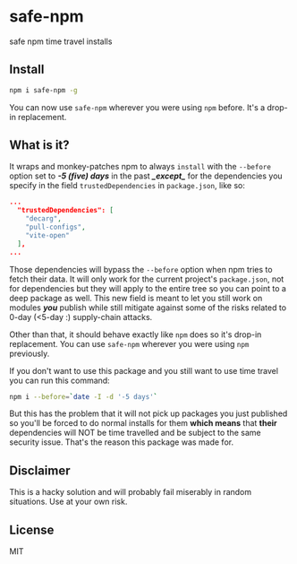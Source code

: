 # safe-npm

safe npm time travel installs

## Install

```sh
npm i safe-npm -g
```

You can now use `safe-npm` wherever you were using `npm` before. It's a drop-in replacement.

## What is it?

It wraps and monkey-patches npm to always `install` with the `--before` option set to _**-5 (five) days**_ in the past _**\_except\_**_ for the dependencies you specify in the field `trustedDependencies` in `package.json`, like so:

```json
...
  "trustedDependencies": [
    "decarg",
    "pull-configs",
    "vite-open"
  ],
...
```

Those dependencies will bypass the `--before` option when npm tries to fetch their data. It will only work for the current project's `package.json`, not for dependencies but they will apply to the entire tree so you can point to a deep package as well. This new field is meant to let you still work on modules _**you**_ publish while still mitigate against some of the risks related to 0-day (<5-day :) supply-chain attacks.

Other than that, it should behave exactly like `npm` does so it's drop-in replacement. You can use `safe-npm` wherever you were using `npm` previously.

If you don't want to use this package and you still want to use time travel you can run this command:

```sh
npm i --before=`date -I -d '-5 days'`
```

But this has the problem that it will not pick up packages you just published so you'll be forced to do normal installs for them **which means** that **their** dependencies will NOT be time travelled and be subject to the same security issue. That's the reason this package was made for.

## Disclaimer

This is a hacky solution and will probably fail miserably in random situations. Use at your own risk.

## License

MIT
